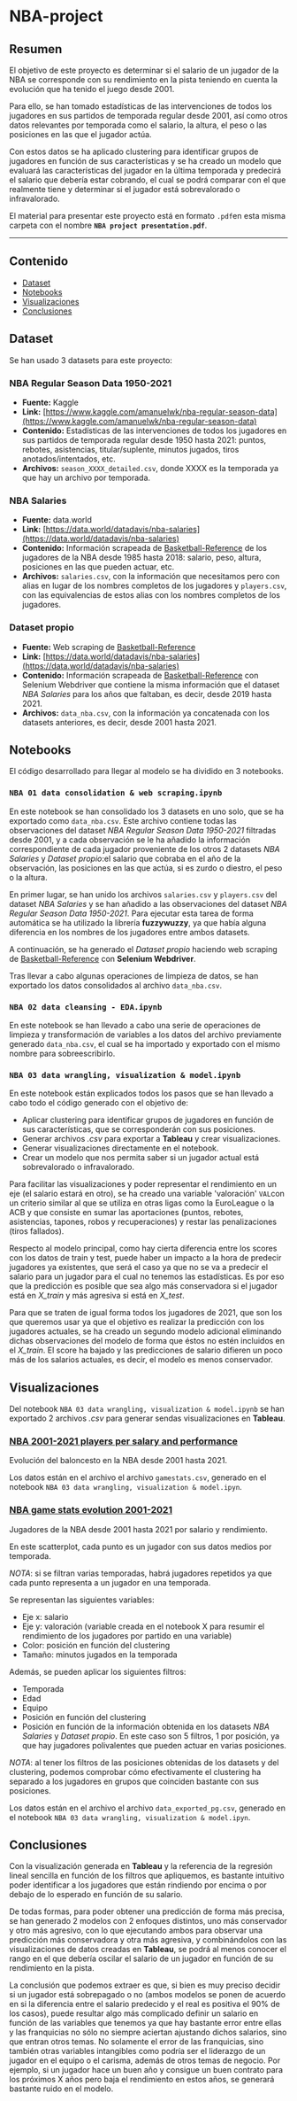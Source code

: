 # NBA-project

## Resumen

El objetivo de este proyecto es determinar si el salario de un jugador de la NBA se corresponde con su rendimiento en la pista teniendo en cuenta la evolución que ha tenido el juego desde 2001.

Para ello, se han tomado estadísticas de las intervenciones de todos los jugadores en sus partidos de temporada regular desde 2001, así como otros datos relevantes por temporada como el salario, la altura, el peso o las posiciones en las que el jugador actúa.

Con estos datos se ha aplicado clustering para identificar grupos de jugadores en función de sus características y se ha creado un modelo que evaluará las características del jugador en la última temporada y predecirá el salario que debería estar cobrando, el cual se podrá comparar con el que realmente tiene y determinar si el jugador está sobrevalorado o infravalorado.

El material para presentar este proyecto está en formato ```.pdf```en esta misma carpeta con el nombre **```NBA project presentation.pdf```**.

---

## Contenido
- [Dataset](#dataset)
- [Notebooks](#notebooks)
- [Visualizaciones](#visualizaciones)
- [Conclusiones](#conclusiones)

## Dataset

Se han usado 3 datasets para este proyecto:

### **NBA Regular Season Data 1950-2021**

* **Fuente:** Kaggle
* **Link:** [https://www.kaggle.com/amanuelwk/nba-regular-season-data](https://www.kaggle.com/amanuelwk/nba-regular-season-data)
* **Contenido:** Estadísticas de las intervenciones de todos los jugadores en sus partidos de temporada regular desde 1950 hasta 2021: puntos, rebotes, asistencias, titular/suplente, minutos jugados, tiros anotados/intentados, etc.
* **Archivos:** ```season_XXXX_detailed.csv```, donde XXXX es la temporada ya que hay un archivo por temporada.

### **NBA Salaries**

* **Fuente:** data.world
* **Link:** [https://data.world/datadavis/nba-salaries](https://data.world/datadavis/nba-salaries)
* **Contenido:** Información scrapeada de [Basketball-Reference](https://www.basketball-reference.com/) de los jugadores de la NBA desde 1985 hasta 2018: salario, peso, altura, posiciones en las que pueden actuar, etc.
* **Archivos:** ```salaries.csv```, con la información que necesitamos pero con alias en lugar de los nombres completos de los jugadores y ```players.csv```, con las equivalencias de estos alias con los nombres completos de los jugadores.

### **Dataset propio**
* **Fuente:** Web scraping de [Basketball-Reference](https://www.basketball-reference.com/)
* **Link:** [https://data.world/datadavis/nba-salaries](https://data.world/datadavis/nba-salaries)
* **Contenido:** Información scrapeada de [Basketball-Reference](https://www.basketball-reference.com/) con Selenium Webdriver que contiene la misma información que el dataset *NBA Salaries* para los años que faltaban, es decir, desde 2019 hasta 2021.
* **Archivos:** ```data_nba.csv```, con la información ya concatenada con los datasets anteriores, es decir, desde 2001 hasta 2021.

## Notebooks

El código desarrollado para llegar al modelo se ha dividido en 3 notebooks.

### **```NBA 01 data consolidation & web scraping.ipynb```**

En este notebook se han consolidado los 3 datasets en uno solo, que se ha exportado como ```data_nba.csv```. Este archivo contiene todas las observaciones del dataset *NBA Regular Season Data 1950-2021* filtradas desde 2001, y a cada observación se le ha añadido la información correspondiente de cada jugador proveniente de los otros 2 datasets *NBA Salaries* y *Dataset propio*:el salario que cobraba en el año de la observación, las posiciones en las que actúa, si es zurdo o diestro, el peso o la altura.

En primer lugar, se han unido los archivos ```salaries.csv``` y ```players.csv``` del dataset *NBA Salaries* y se han añadido a las observaciones del dataset *NBA Regular Season Data 1950-2021*. Para ejecutar esta tarea de forma automática se ha utilizado la librería **fuzzywuzzy**, ya que había alguna diferencia en los nombres de los jugadores entre ambos datasets.

A continuación, se ha generado el *Dataset propio* haciendo web scraping de [Basketball-Reference](https://www.basketball-reference.com/) con **Selenium Webdriver**.

Tras llevar a cabo algunas operaciones de limpieza de datos, se han exportado los datos consolidados al archivo ```data_nba.csv```.

### **```NBA 02 data cleansing - EDA.ipynb```**

En este notebook se han llevado a cabo una serie de operaciones de limpieza y transformación de variables a los datos del archivo previamente generado ```data_nba.csv```, el cual se ha importado y exportado con el mismo nombre para sobreescribirlo.

### **```NBA 03 data wrangling, visualization & model.ipynb```**

En este notebook están explicados todos los pasos que se han llevado a cabo todo el código generado con el objetivo de:

* Aplicar clustering para identificar grupos de jugadores en función de sus características, que se corresponderán con sus posiciones.
* Generar archivos _.csv_ para exportar a **Tableau** y crear visualizaciones.
* Generar visualizaciones directamente en el notebook.
* Crear un modelo que nos permita saber si un jugador actual está sobrevalorado o infravalorado.

Para facilitar las visualizaciones y poder representar el rendimiento en un eje (el salario estará en otro), se ha creado una variable 'valoración' ```VAL```con un criterio similar al que se utiliza en otras ligas como la EuroLeague o la ACB y que consiste en sumar las aportaciones (puntos, rebotes, asistencias, tapones, robos y recuperaciones) y restar las penalizaciones (tiros fallados).

Respecto al modelo principal, como hay cierta diferencia entre los scores con los datos de train y test, puede haber un impacto a la hora de predecir jugadores ya existentes, que será el caso ya que no se va a predecir el salario para un jugador para el cual no tenemos las estadísticas. Es por eso que la predicción es posible que sea algo más conservadora si el jugador está en _X_train_ y más agresiva si está en _X_test_.

Para que se traten de igual forma todos los jugadores de 2021, que son los que queremos usar ya que el objetivo es realizar la predicción con los jugadores actuales, se ha creado un segundo modelo adicional eliminando dichas observaciones del modelo de forma que éstos no estén incluidos en el _X_train_. El score ha bajado y las predicciones de salario difieren un poco más de los salarios actuales, es decir, el modelo es menos conservador.

## Visualizaciones

Del notebook ```NBA 03 data wrangling, visualization & model.ipynb``` se han exportado 2 archivos _.csv_ para generar sendas visualizaciones en **Tableau**.

### **[NBA 2001-2021 players per salary and performance](https://public.tableau.com/views/NBAplayers_16276448378390/Playerspersalaryandperformance?:language=es-ES&publish=yes&:display_count=n&:origin=viz_share_link)**

Evolución del baloncesto en la NBA desde 2001 hasta 2021.

Los datos están en el archivo el archivo ```gamestats.csv```, generado en el notebook ```NBA 03 data wrangling, visualization & model.ipyn```.

### **[NBA game stats evolution 2001-2021](https://public.tableau.com/views/NBAplayers_16276448378390/Playerspersalaryandperformance?:language=es-ES&publish=yes&:display_count=n&:origin=viz_share_link)**

Jugadores de la NBA desde 2001 hasta 2021 por salario y rendimiento.

En este scatterplot, cada punto es un jugador con sus datos medios por temporada.

*NOTA*: si se filtran varias temporadas, habrá jugadores repetidos ya que cada punto representa a un jugador en una temporada.

Se representan las siguientes variables:

- Eje x: salario
- Eje y: valoración (variable creada en el notebook X para resumir el rendimiento de los jugadores por partido en una variable)
- Color: posición en función del clustering
- Tamaño: minutos jugados en la temporada

Además, se pueden aplicar los siguientes filtros:

- Temporada
- Edad
- Equipo
- Posición en función del clustering
- Posición en función de la información obtenida en los datasets *NBA Salaries* y *Dataset propio*. En este caso son 5 filtros, 1 por posición, ya que hay jugadores polivalentes que pueden actuar en varias posiciones.

*NOTA*: al tener los filtros de las posiciones obtenidas de los datasets y del clustering, podemos comprobar cómo efectivamente el clustering ha separado a los jugadores en grupos que coinciden bastante con sus posiciones.

Los datos están en el archivo el archivo ```data_exported_pg.csv```, generado en el notebook ```NBA 03 data wrangling, visualization & model.ipyn```.

## Conclusiones

Con la visualización generada en **Tableau** y la referencia de la regresión lineal sencilla en función de los filtros que apliquemos, es bastante intuitivo poder identificar a los jugadores que están rindiendo por encima o por debajo de lo esperado en función de su salario.

De todas formas, para poder obtener una predicción de forma más precisa, se han generado 2 modelos con 2 enfoques distintos, uno más conservador y otro más agresivo, con lo que ejecutando ambos para observar una predicción más conservadora y otra más agresiva, y combinándolos con las visualizaciones de datos creadas en **Tableau**, se podrá al menos conocer el rango en el que debería oscilar el salario de un jugador en función de su rendimiento en la pista.

La conclusión que podemos extraer es que, si bien es muy preciso decidir si un jugador está sobrepagado o no (ambos modelos se ponen de acuerdo en si la diferencia entre el salario predecido y el real es positiva el 90% de los casos), puede resultar algo más complicado definir un salario en función de las variables que tenemos ya que hay bastante error entre ellas y las franquicias no sólo no siempre aciertan ajustando dichos salarios, sino que entran otros temas. No solamente el error de las franquicias, sino también otras variables intangibles como podría ser el liderazgo de un jugador en el equipo o el carisma, además de otros temas de negocio. Por ejemplo, si un jugador hace un buen año y consigue un buen contrato para los próximos X años pero baja el rendimiento en estos años, se generará bastante ruido en el modelo.
